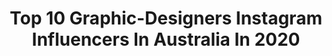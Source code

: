 ---
title: Top 10 Graphic-Designers Instagram Influencers In Australia In 2020
description: >-
  Find top graphic-designers Instagram influencers in Australia in 2020. Most popular hashtags: #australia #travel #nature #visitaustralia.
platform: Instagram
profiles:
  - username: "emilyescapade"
    fullname: >-
      EMILY ↡ Exploring
    location: "Australia"
    followers: 5053
    engagement: 1203
    commentsToLikes: 0.138248
    id: ck0tvx5jnd6cn0i198grvph9x
    verified: false
    hashtags: "#newzealandguide, #tropicallife, #travelcouples, #seeaustralia"
  - username: "mietta__"
    fullname: >-
      MIETTA 🗡️
    location: "Australia"
    followers: 6653
    engagement: 713
    commentsToLikes: 0.054129
    id: ck14jjoxfkp8f0i19ddbpauyi
    verified: false
    hashtags: "#easeeas"
  - username: "farkie.02"
    fullname: >-
      Mark Fitzpatrick
    location: "Australia"
    followers: 3794
    engagement: 5530
    commentsToLikes: 0.023291
    id: ck8sxt9n6ikyz0j78er1kww3l
    verified: false
    hashtags: "#coba, #gaylove, #pinkhair, #gaycouple"
  - username: "rosshatton"
    fullname: >-
      Ross Hatton - Bokeh / Street
    location: "Australia"
    followers: 4031
    engagement: 4406
    commentsToLikes: 0.185924
    id: ck0w1zzs0lyxn0i19zwdplhb7
    verified: false
    hashtags: "#clickcity, #citykillerz, #nightphotography, #strangertonez"
  - username: "ninaalexandra_"
    fullname: >-
      Fashion • Travel • Creative
    location: "Australia"
    followers: 18951
    engagement: 243
    commentsToLikes: 0.057272
    id: ck602rhj5ireq0i14npl2uea2
    verified: false
    hashtags: "#dametraveler, #backpackerstory, #beachwaves, #singapore"
  - username: "doyle.snaps"
    fullname: >-
      Colm Doyle
    location: "Australia"
    followers: 1643
    engagement: 1990
    commentsToLikes: 0.089848
    id: ck8t900gumgbp0j78hw1q2wvt
    verified: false
    hashtags: "#visitaustralia, #super, #elizabethquay, #astrophotography"
  - username: "designbyaikonik"
    fullname: >-
      CARISSA SMART
    location: "Australia"
    followers: 95659
    engagement: 132
    commentsToLikes: 0.037112
    id: ck0vvw94ur1qi0i1937kxyz5k
    verified: false
    hashtags: "#stayhome, #iwd, #flattenthecurve, #rikilovesriki"
  - username: "oceanic.brooke"
    fullname: >-
      Brooke Lori Pyke
    location: "Australia"
    followers: 10667
    engagement: 466
    commentsToLikes: 0.015537
    id: ck0uau9svcziw0i19nfbskbbr
    verified: false
    hashtags: "#flapflap"
  - username: "bobusak"
    fullname: >-
      Jakub Bobuski
    location: "Australia"
    followers: 7850
    engagement: 440
    commentsToLikes: 0.019679
    id: ck5hjf716giq00i118skp367g
    verified: false
    hashtags: "#baliphotographer, #balitribe, #traveldeeper, #discovertasmania"
  - username: "karina_jambrak"
    fullname: >-
      Australian Artist
    location: "Australia"
    followers: 30915
    engagement: 375
    commentsToLikes: 0.074877
    id: ck0u2d4skzht70i19m6z3zo28
    verified: false
    hashtags: "#kidsart, #wallart, #cornerofmyhome, #hellocolor"
---